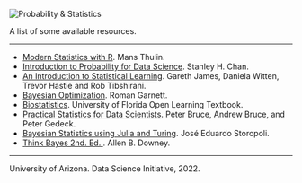![Probability & Statistics](https://upload.wikimedia.org/wikipedia/commons/7/77/Nuvola_apps_atlantik.png)

A list of some available resources.


***


* [Modern Statistics with R](http://www.modernstatisticswithr.com/). Mans Thulin.
* [Introduction to Probability for Data Science](https://probability4datascience.com/index.html). Stanley H. Chan.
* [An Introduction to Statistical Learning](https://emilhvitfeldt.github.io/ISLR-tidymodels-labs/index.html). Gareth James, Daniela Witten, Trevor Hastie and Rob Tibshirani.
* [Bayesian Optimization](https://bayesoptbook.com/). Roman Garnett.
* [Biostatistics](https://bolt.mph.ufl.edu/6050-6052/). University of Florida Open Learning Textbook. 
* [Practical Statistics for Data Scientists](https://github.com/gedeck/practical-statistics-for-data-scientists). Peter Bruce, Andrew Bruce, and Peter Gedeck.
* [Bayesian Statistics using Julia and Turing](https://storopoli.io/Bayesian-Julia/). José Eduardo Storopoli.
* [Think Bayes 2nd. Ed. ](http://allendowney.github.io/ThinkBayes2/). Allen B. Downey.


***

University of Arizona. Data Science Initiative, 2022.
